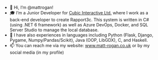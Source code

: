 - 👋 Hi, I’m @mattrogan!
- 🎓 I’m a Junior Developer for <a href="https://www.cubic-interactive.com/">Cubic Interactive Ltd.</a> where I work as a back-end developer to create Rapport3c. This system is written in C# (using .NET 6 framework) as well as Azure DevOps, Docker, and SQL Server Studio to manage the local database. 
- 📗 I have also experiences in languages including Python (Flask, Django, Pygame, Numpy/Pandas/Scikit), Java (OOP, LibGDX), C, and Haskell.
- 📫 You can reach me via my website: www.matt-rogan.co.uk or by my social media (in my profile)
